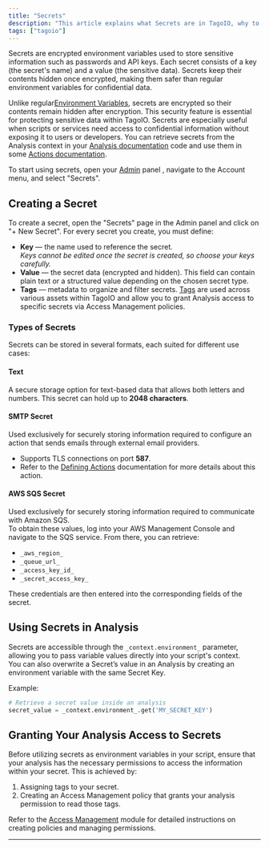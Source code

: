 ```yaml
---
title: "Secrets"
description: "This article explains what Secrets are in TagoIO, why to use them, and how to create a secret in the Admin panel. It also points to related documentation for Environment Variables, Analysis, and Actions."
tags: ["tagoio"]
---
```

Secrets are encrypted environment variables used to store sensitive information such as passwords and API keys. Each secret consists of a key (the secret's name) and a value (the sensitive data). Secrets keep their contents hidden once encrypted, making them safer than regular environment variables for confidential data.

Unlike regular[Environment Variables](/tagoio/analysis/environment-variables.md), secrets are encrypted so their contents remain hidden after encryption. This security feature is essential for protecting sensitive data within TagoIO. Secrets are especially useful when scripts or services need access to confidential information without exposing it to users or developers. You can retrieve secrets from the Analysis context in your [Analysis documentation](/docs/tagoio/analysis/) code and use them in some [Actions documentation](/docs/tagoio/actions/).

To start using secrets, open your [Admin](https://admin.tago.io/) panel , navigate to the Account menu, and select "Secrets".

## Creating a Secret

To create a secret, open the "Secrets" page in the Admin panel and click on "+ New Secret". For every secret you create, you must define:

- **Key** — the name used to reference the secret.  
  *Keys cannot be edited once the secret is created, so choose your keys carefully.*
- **Value** — the secret data (encrypted and hidden). This field can contain plain text or a structured value depending on the chosen secret type.
- **Tags** — metadata to organize and filter secrets. [Tags](/tagoio/getting-started/tags-system.md) are used across various assets within TagoIO and allow you to grant Analysis access to specific secrets via Access Management policies.

### Types of Secrets

Secrets can be stored in several formats, each suited for different use cases:

#### Text
A secure storage option for text-based data that allows both letters and numbers. This secret can hold up to **2048 characters**.

#### SMTP Secret
Used exclusively for securely storing information required to configure an action that sends emails through external email providers.  
- Supports TLS connections on port **587**.
- Refer to the [Defining Actions](/tagoio/actions/defining-actions.md) documentation for more details about this action.

#### AWS SQS Secret
Used exclusively for securely storing information required to communicate with Amazon SQS.  
To obtain these values, log into your AWS Management Console and navigate to the SQS service. From there, you can retrieve:
- `_aws_region_`
- `_queue_url_`
- `_access_key_id_`
- `_secret_access_key_`

These credentials are then entered into the corresponding fields of the secret.

## Using Secrets in Analysis

Secrets are accessible through the `_context.environment_` parameter, allowing you to pass variable values directly into your script's context.  
You can also overwrite a Secret’s value in an Analysis by creating an environment variable with the same Secret Key.

Example:
```python
# Retrieve a secret value inside an analysis
secret_value = _context.environment_.get('MY_SECRET_KEY')
```

## Granting Your Analysis Access to Secrets

Before utilizing secrets as environment variables in your script, ensure that your analysis has the necessary permissions to access the information within your secret. This is achieved by:

1. Assigning tags to your secret.
2. Creating an Access Management policy that grants your analysis permission to read those tags.

Refer to the [Access Management](/docs/tagoio/tagorun/access-management/) module for detailed instructions on creating policies and managing permissions.

---